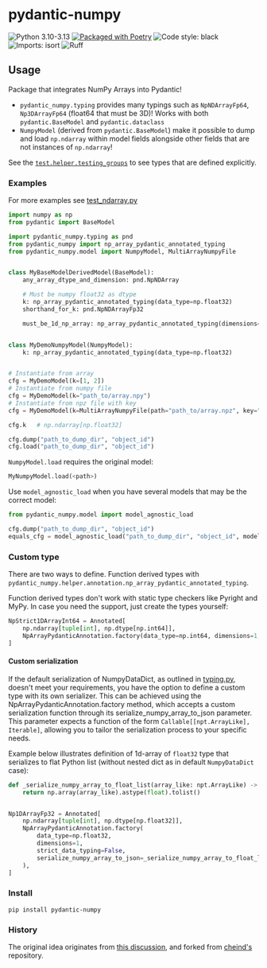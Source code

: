 # pydantic-numpy

![Python 3.10-3.13](https://img.shields.io/badge/python-3.9--3.13-blue.svg)
[![Packaged with Poetry](https://img.shields.io/badge/packaging-poetry-cyan.svg)](https://python-poetry.org/)
![Code style: black](https://img.shields.io/badge/code%20style-black-000000.svg)
![Imports: isort](https://img.shields.io/badge/%20imports-isort-%231674b1?style=flat&labelColor=ef8336)
![Ruff](https://img.shields.io/endpoint?url=https://raw.githubusercontent.com/astral-sh/ruff/main/assets/badge/v2.json)


## Usage

Package that integrates NumPy Arrays into Pydantic!

- `pydantic_numpy.typing` provides many typings such as `NpNDArrayFp64`, `Np3DArrayFp64` (float64 that must be 3D)! Works with both `pydantic.BaseModel` and `pydantic.dataclass`
- `NumpyModel` (derived from `pydantic.BaseModel`) make it possible to dump and load `np.ndarray` within model fields alongside other fields that are not instances of `np.ndarray`!

See the [`test.helper.testing_groups`](https://github.com/caniko/pydantic-numpy/blob/trunk/tests/helper/testing_groups.py) to see types that are defined explicitly.

### Examples

For more examples see [test_ndarray.py](./tests/test_typing.py)

```python
import numpy as np
from pydantic import BaseModel

import pydantic_numpy.typing as pnd
from pydantic_numpy import np_array_pydantic_annotated_typing
from pydantic_numpy.model import NumpyModel, MultiArrayNumpyFile


class MyBaseModelDerivedModel(BaseModel):
    any_array_dtype_and_dimension: pnd.NpNDArray

    # Must be numpy float32 as dtype
    k: np_array_pydantic_annotated_typing(data_type=np.float32)
    shorthand_for_k: pnd.NpNDArrayFp32

    must_be_1d_np_array: np_array_pydantic_annotated_typing(dimensions=1)


class MyDemoNumpyModel(NumpyModel):
    k: np_array_pydantic_annotated_typing(data_type=np.float32)


# Instantiate from array
cfg = MyDemoModel(k=[1, 2])
# Instantiate from numpy file
cfg = MyDemoModel(k="path_to/array.npy")
# Instantiate from npz file with key
cfg = MyDemoModel(k=MultiArrayNumpyFile(path="path_to/array.npz", key="k"))

cfg.k   # np.ndarray[np.float32]

cfg.dump("path_to_dump_dir", "object_id")
cfg.load("path_to_dump_dir", "object_id")
```

`NumpyModel.load` requires the original model:
```python
MyNumpyModel.load(<path>)
```
Use `model_agnostic_load` when you have several models that may be the correct model:

```python
from pydantic_numpy.model import model_agnostic_load

cfg.dump("path_to_dump_dir", "object_id")
equals_cfg = model_agnostic_load("path_to_dump_dir", "object_id", models=[MyNumpyModel, MyDemoModel])
```

### Custom type
There are two ways to define. Function derived types with `pydantic_numpy.helper.annotation.np_array_pydantic_annotated_typing`.

Function derived types don't work with static type checkers like Pyright and MyPy. In case you need the support,
just create the types yourself:
    
```python
NpStrict1DArrayInt64 = Annotated[
    np.ndarray[tuple[int], np.dtype[np.int64]],
    NpArrayPydanticAnnotation.factory(data_type=np.int64, dimensions=1, strict_data_typing=True),
]
```

#### Custom serialization

If the default serialization of NumpyDataDict, as outlined in [typing.py](https://github.com/caniko/pydantic-numpy/blob/trunk/pydantic_numpy/helper/typing.py), doesn't meet your requirements, you have the option to define a custom type with its own serializer. This can be achieved using the NpArrayPydanticAnnotation.factory method, which accepts a custom serialization function through its serialize_numpy_array_to_json parameter. This parameter expects a function of the form `Callable[[npt.ArrayLike], Iterable]`, allowing you to tailor the serialization process to your specific needs.

Example below illustrates definition of 1d-array of `float32` type that serializes to flat Python list (without nested dict as in default `NumpyDataDict` case):

```python
def _serialize_numpy_array_to_float_list(array_like: npt.ArrayLike) -> Iterable:
    return np.array(array_like).astype(float).tolist()


Np1DArrayFp32 = Annotated[
    np.ndarray[tuple[int], np.dtype[np.float32]],
    NpArrayPydanticAnnotation.factory(
        data_type=np.float32,
        dimensions=1,
        strict_data_typing=False,
        serialize_numpy_array_to_json=_serialize_numpy_array_to_float_list,
    ),
]
```

### Install
```shell
pip install pydantic-numpy
```

### History
The original idea originates from [this discussion](https://gist.github.com/danielhfrank/00e6b8556eed73fb4053450e602d2434), and forked from [cheind's](https://github.com/cheind/pydantic-numpy) repository.
